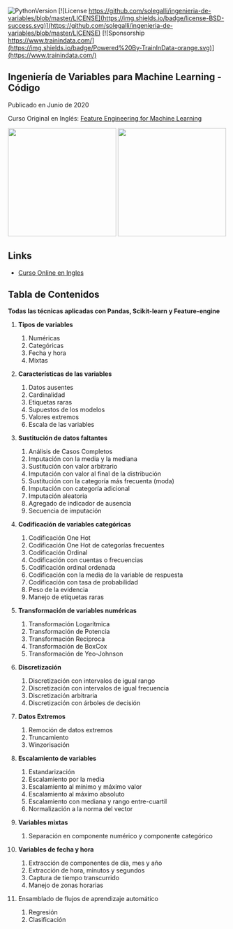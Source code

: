 ﻿![PythonVersion](https://img.shields.io/badge/python-3.6%20|3.7%20|%203.8%20|%203.9-success)
[![License https://github.com/solegalli/ingenieria-de-variables/blob/master/LICENSE](https://img.shields.io/badge/license-BSD-success.svg)](https://github.com/solegalli/ingenieria-de-variables/blob/master/LICENSE)
[![Sponsorship https://www.trainindata.com/](https://img.shields.io/badge/Powered%20By-TrainInData-orange.svg)](https://www.trainindata.com/)

## Ingeniería de Variables para Machine Learning - Código

Publicado en Junio de 2020

Curso Original en Inglés: [Feature Engineering for Machine Learning](https://www.trainindata.com/p/feature-engineering-for-machine-learning)

[<img src="./LogoUdemy.png" width="248">](https://www.trainindata.com/p/feature-engineering-for-machine-learning)  [<img src="./trainindata.png" width="248">](https://www.trainindata.com/?lang=es)

## Links

- [Curso Online en Ingles](https://www.trainindata.com/p/feature-engineering-for-machine-learning)


## Tabla de Contenidos

**Todas las técnicas aplicadas con Pandas, Scikit-learn y Feature-engine**

1. **Tipos de variables**
	1. Numéricas
	2. Categóricas
	3. Fecha y hora
	4. Mixtas

2. **Características de las variables**
	1. Datos ausentes 
	2. Cardinalidad
	3. Etiquetas raras
	4. Supuestos de los modelos
	5. Valores extremos
	6. Escala de las variables

3. **Sustitución de datos faltantes**
	1. Análisis de Casos Completos
	2. Imputación con la media y la mediana
	3. Sustitución con valor arbitrario
	4. Imputación con valor al final de la distribución
	5. Sustitución con la categoría más frecuenta (moda)
	7. Imputación con categoría adicional
	8. Imputación aleatoria
	9. Agregado de indicador de ausencia
	11. Secuencia de imputación


4. **Codificación de variables categóricas**
	1. Codificación One Hot
	2. Codificación One Hot de categorías frecuentes
	3. Codificación Ordinal
	4. Codificación con cuentas o frecuencias
	5. Codificación ordinal ordenada
	6. Codificación con la media de la variable de respuesta
	7. Codificación con tasa de probabilidad
	8. Peso de la evidencia
	9. Manejo de etiquetas raras

5. **Transformación de variables numéricas**
	1. Transformación Logarítmica
	2. Transformación de Potencia
	3. Transformación Reciproca
	4. Transformación de BoxCox
	5. Transformación de Yeo-Johnson

6. **Discretización**
	1. Discretización con intervalos de igual rango 
	2. Discretización con intervalos de igual frecuencia
	3. Discretización arbitraria
	4. Discretización con árboles de decisión

7. **Datos Extremos**
	1. Remoción de datos extremos
	2. Truncamiento 
	3. Winzorisación

8. **Escalamiento de variables**
	1. Estandarización
	2. Escalamiento por la media
	3. Escalamiento al mínimo y máximo valor
	4. Escalamiento al máximo absoluto
	5. Escalamiento con mediana y rango entre-cuartil
	6. Normalización a la norma del vector

9. **Variables mixtas**
	1. Separación en componente numérico y componente categórico

10. **Variables de fecha y hora**
	1. Extracción de componentes de día, mes y año
	2. Extracción de hora, minutos y segundos
	3. Captura de tiempo transcurrido
	4. Manejo de zonas horarias

11. Ensamblado de flujos de aprendizaje automático
	1. Regresión
	2. Clasificación

